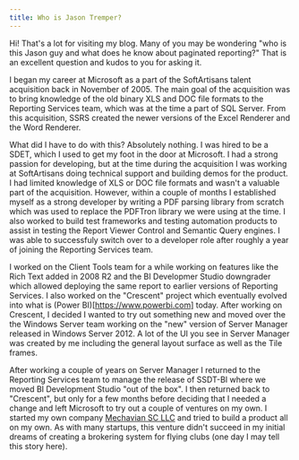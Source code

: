 ```yaml
---
title: Who is Jason Tremper?
---
```


Hi! That's a lot for visiting my blog. Many of you may be wondering "who is this Jason guy and what does he know about paginated reporting?" That is an excellent question and kudos to you for asking it.

I began my career at Microsoft as a part of the SoftArtisans talent acquisition back in November of 2005. The main goal of the acquisition was to bring knowledge of the old binary XLS and DOC file formats to the Reporting Services team, which was at the time a part of SQL Server. From this acquisition, SSRS created the newer versions of the Excel Renderer and the Word Renderer. 

What did I have to do with this? Absolutely nothing. I was hired to be a SDET, which I used to get my foot in the door at Microsoft. I had a strong passion for developing, but at the time during the acquisition I was working at SoftArtisans doing technical support and building demos for the product. I had limited knowledge of XLS or DOC file formats and wasn't a valuable part of the acquisition. However, within a couple of months I established myself as a strong developer by writing a PDF parsing library from scratch which was used to replace the PDFTron library we were using at the time. I also worked to build test frameworks and testing automation products to assist in testing the Report Viewer Control and Semantic Query engines. I was able to successfuly switch over to a developer role after roughly a year of joining the Reporting Services team.

I worked on the Client Tools team for a while working on features like the Rich Text added in 2008 R2 and the BI Developmer Studio downgrader which allowed deploying the same report to earlier versions of Reporting Services. I also worked on the "Crescent" project which eventually evolved into what is (Power BI)[https://www.powerbi.com] today. After working on Crescent, I decided I wanted to try out something new and moved over the the Windows Server team working on the "new" version of Server Manager released in Windows Server 2012. A lot of the UI you see in Server Manager was created by me including the general layout surface as well as the Tile frames.

After working a couple of years on Server Manager I returned to the Reporting Services team to manage the release of SSDT-BI where we moved BI Development Studio "out of the box". I then returned back to "Crescent", but only for a few months before deciding that I needed a change and left Microsoft to try out a couple of ventures on my own. I started my own company [Mechavian SC LLC](https://www.mechavian.com) and tried to build a product all on my own. As with many startups, this venture didn't succeed in my initial dreams of creating a brokering system for flying clubs (one day I may tell this story here).